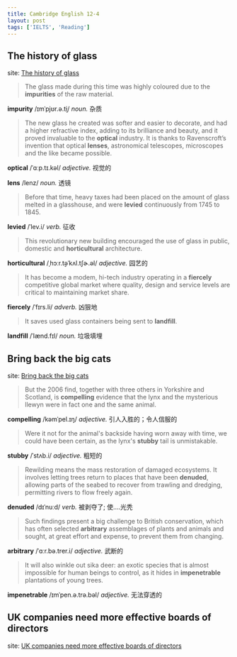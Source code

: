 ```yaml
---
title: Cambridge English 12-4
layout: post
tags: ['IELTS', 'Reading']
---
```


## The history of glass

site: [The history of glass](https://mini-ielts.com/1146/reading/the-history-of-glass)

> The glass made during this time was highly coloured due to the **impurities** of the raw material.

**impurity** /ɪmˈpjʊr.ə.t̬i/ *noun.* 杂质

> The new glass he created was softer and easier to decorate, and had a higher refractive index, adding to its brilliance and beauty, and it proved invaluable to the **optical** industry. It is thanks to Ravenscroft’s invention that optical **lenses**, astronomical telescopes, microscopes and the like became possible.

**optical** /ˈɑːp.tɪ.kəl/ *adjective.* 视觉的

**lens** /lenz/ *noun.* 透镜

> Before that time, heavy taxes had been placed on the amount of glass melted in a glasshouse, and were **levied** continuously from 1745 to 1845.

**levied** /ˈlev.i/ *verb.* 征收

> This revolutionary new building encouraged the use of glass in public, domestic and **horticultural** architecture.

**horticultural** /ˌhɔːr.t̬əˈkʌl.tʃɚ.əl/ *adjective.* 园艺的

> It has become a modem, hi-tech industry operating in a **fiercely** competitive global market where quality, design and service levels are critical to maintaining market share.

**fiercely** /ˈfɪrs.li/ *adverb.* 凶狠地

> It saves used glass containers being sent to **landfill**.

**landfill** /ˈlænd.fɪl/ *noun.* 垃圾填埋

## Bring back the big cats

site: [Bring back the big cats](https://mini-ielts.com/1147/reading/bring-back-the-big-cats)

> But the 2006 find, together with three others in Yorkshire and Scotland, is **compelling** evidence that the lynx and the mysterious llewyn were in fact one and the same animal.

**compelling** /kəmˈpel.ɪŋ/ *adjective.* 引人入胜的；令人信服的

> Were it not for the animal's backside having worn away with time, we could have been certain, as the lynx's **stubby** tail is unmistakable.

**stubby** /ˈstʌb.i/ *adjective.* 粗短的

> Rewilding means the mass restoration of damaged ecosystems. It involves letting trees return to places that have been **denuded**, allowing parts of the seabed to recover from trawling and dredging, permitting rivers to flow freely again.

**denuded** /dɪˈnuːd/ *verb.* 被剥夺了; 使....光秃

> Such findings present a big challenge to British conservation, which has often selected **arbitrary** assemblages of plants and animals and sought, at great effort and expense, to prevent them from changing.

**arbitrary** /ˈɑːr.bə.trer.i/ *adjective.* 武断的

> It will also winkle out sika deer: an exotic species that is almost impossible for human beings to control, as it hides in **impenetrable** plantations of young trees.

**impenetrable** /ɪmˈpen.ə.trə.bəl/ *adjective.* 无法穿透的

## UK companies need more effective boards of directors

site: [UK companies need more effective boards of directors](https://mini-ielts.com/1148/reading/uk-companies-need-more-effective-boards-of-directors)

